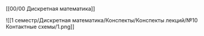 [[00/00 Дискретная математика]]

![[1 семестр/Дискретная математика/Конспекты/Конспекты лекций/№10 Контактные схемы/1.png]]